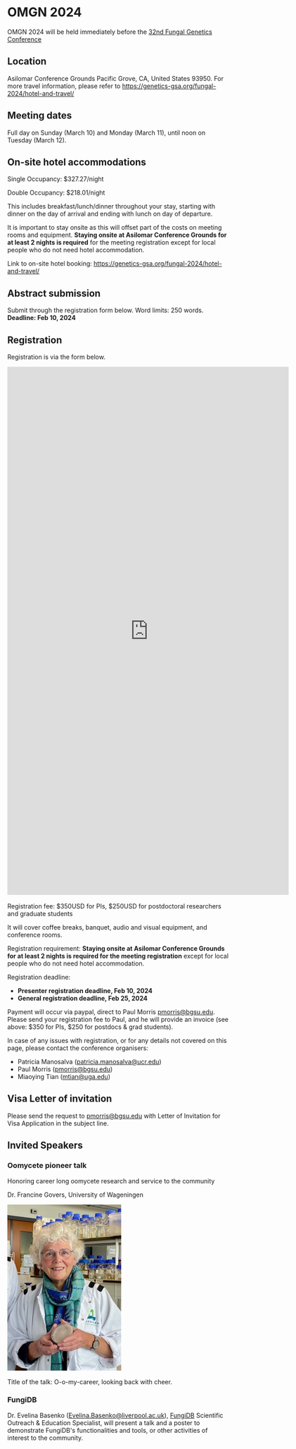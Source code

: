 # OMGN 2024

OMGN 2024 will be held immediately before the [32nd Fungal Genetics
Conference](https://genetics-gsa.org/fungal-2024/)

## Location

Asilomar Conference Grounds Pacific Grove, CA, United States
93950. For more travel information, please refer to
<https://genetics-gsa.org/fungal-2024/hotel-and-travel/>

## Meeting dates

Full day on Sunday (March 10) and Monday (March 11), until noon on
Tuesday (March 12).

## On-site hotel accommodations

Single Occupancy: \$327.27/night

Double Occupancy: \$218.01/night

This includes breakfast/lunch/dinner throughout your stay, starting with
dinner on the day of arrival and ending with lunch on day of departure.

It is important to stay onsite as this will offset part of the costs on
meeting rooms and equipment. **Staying onsite at Asilomar Conference
Grounds for at least 2 nights is required** for the meeting
registration except for local people who do not need hotel
accommodation.

Link to on-site hotel booking: <https://genetics-gsa.org/fungal-2024/hotel-and-travel/>


## Abstract submission

Submit through the registration form below. Word limits: 250 words. **Deadline: Feb 10, 2024**

## Registration

Registration is via the form below.

<iframe src="https://docs.google.com/forms/d/e/1FAIpQLSeFyxrSSeYzewDLkJqDJnNTZ-Fpc9LaTqzIbbS1y0s_mdDQ5w/viewform?embedded=true" width="640" height="1199" frameborder="0" marginheight="0" marginwidth="0">Loading registration form…</iframe>

Registration fee: \$350USD for PIs, \$250USD for postdoctoral researchers and
graduate students

It will cover coffee breaks, banquet, audio and visual equipment, and conference rooms.

Registration requirement: **Staying onsite at Asilomar Conference
Grounds for at least 2 nights is required for the meeting
registration** except for local people who do not need hotel
accommodation.

Registration deadline:

- **Presenter registration deadline, Feb 10, 2024**
- **General registration deadline, Feb 25, 2024**

Payment will occur via paypal, direct to Paul Morris <pmorris@bgsu.edu>. Please send your registration fee to Paul, and he will provide an invoice (see above: \$350 for PIs, \$250 for postdocs & grad students).

In case of any issues with registration, or for any details not covered on this page, please contact the conference organisers:

- Patricia Manosalva (<patricia.manosalva@ucr.edu>)
- Paul Morris (<pmorris@bgsu.edu>)
- Miaoying Tian (<mtian@uga.edu>)

## Visa Letter of invitation

Please send the request to <pmorris@bgsu.edu> with Letter of Invitation for Visa Application in the subject line.

## Invited Speakers

### Oomycete pioneer talk

Honoring career long oomycete research and service to the community

Dr. Francine Govers, University of Wageningen

![Dr. Francine Govers](govers.jpg)

Title of the talk: O-o-my-career, looking back with cheer.

### FungiDB

Dr. Evelina Basenko (Evelina.Basenko@liverpool.ac.uk), [FungiDB](https://fungidb.org)
Scientific Outreach & Education Specialist, will present a talk and a
poster to demonstrate FungiDB\'s functionalities and tools, or other
activities of interest to the community.
